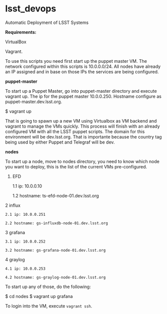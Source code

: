 # lsst_devops
Automatic Deployment of LSST Systems

**Requirements:**

VirtualBox

Vagrant.

To use this scripts you need first start up the puppet master VM. The network configured within this scripts is 10.0.0.0/24. All nodes have already an IP assigned and in base on those IPs the services are being configured.

**puppet-master**

To start up a Puppet Master, go into puppet-master directory and execute vagrant up. The ip for the puppet master 10.0.0.250. Hostname configure as puppet-master.dev.lsst.org.

$ vagrant up

That is going to spawn up a new VM using Virtualbox as VM backend and vagrant to manage the VMs quickly. This process will finish with an already configured VM with all the LSST puppet scripts. The domain for this environment will be dev.lsst.org. That is importante because the country tag being used by either Puppet and Telegraf will be dev.

**nodes**

To start up a node, move to nodes directory, you need to know which node you want to deploy, this is the list of the current VMs pre-configured.

 1. EFD
 
    1.1 ip: 10.0.0.10
    
    1.2 hostname: ts-efd-node-01.dev.lsst.org
  
 2 influx
 
    2.1 ip: 10.0.0.251
    
    2.2 hostname: gs-influxdb-node-01.dev.lsst.org
  
 3 grafana
 
    3.1 ip: 10.0.0.252
    
    3.2 hostname: gs-grafana-node-01.dev.lsst.org
  
 4 graylog
 
    4.1 ip: 10.0.0.253
    
    4.2 hostname: gs-graylog-node-01.dev.lsst.org

To start up any of those, do the following:

$ cd nodes
$ vagrant up grafana

To login into the VM, execute `vagrant ssh`.
